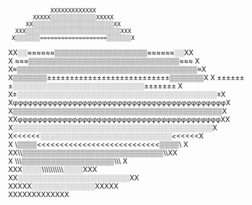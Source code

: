                 XXXXXXXXXXXXX                
           XXXXX░░░░░░░░░░░░░XXXXX           
         XX░░░░░░░░░░░░░░░░░░░░░░░XX         
      XXX░░░░░░░░░░░░░░░░░░░░░░░░░░░XXX      
     X░░░░░░░≈≈≈≈≈≈≈≈≈≈≈≈≈≈≈≈≈≈≈░░░░░░░X     
   XX░░≈≈≈≈≈≈▒▒▒▒▒▒▒▒▒▒▒▒▒▒▒▒▒▒▒≈≈≈≈≈≈░░XX   
  X ≈≈≈▒▒▒▒▒▒▒▒▒▒▒▒▒▒▒▒▒▒▒▒▒▒▒▒▒▒▒▒▒▒▒≈≈≈ X  
  X≈▒▒▒▒▒▒▒▒▒▒▒▒▒▒▒▒▒▒▒▒▒▒▒▒▒▒▒▒▒▒▒▒▒▒▒▒▒≈X  
 X▒▒▒▒▒▒▒±±±±±±±±±±±±±±±±±±±±±±±±±±±▒▒▒▒▒▒▒X 
X ±±±±±±±░░░░░░░░░░░░░░░░░░░░░░░░░░░±±±±±±± X
X±░░░░░░░░░░░░░░░░░░░░░░░░░░░░░░░░░░░░░░░░░±X
XφφφφφφφφφφφφφφφφφφφφφφφφφφφφφφφφφφφφφφφφφφφX
X▒▒▒▒▒▒▒▒▒▒▒▒▒▒▒▒▒▒▒▒▒▒▒▒▒▒▒▒▒▒▒▒▒▒▒▒▒▒▒▒▒▒▒X
XXφφφφφφφφφφφφφφφφφφφφφφφφφφφφφφφφφφφφφφφφφXX
 X░░░░░░░░░░░░░░░░░░░░░░░░░░░░░░░░░░░░░░░░░X 
  X<<<<<<░░░░░░░░░░░░░░░░░░░░░░░░░░░<<<<<<X  
  X \▒▒▒▒<<<<<<<<<<<<<<<<<<<<<<<<<<<▒▒▒▒\ X  
   XX\\\▒▒▒▒▒▒▒▒▒▒▒▒▒▒▒▒▒▒▒▒▒▒▒▒▒▒▒▒▒\\\XX   
     X  \\\\\▒▒▒▒▒▒▒▒▒▒▒▒▒▒▒▒▒▒▒\\\\\  X     
      XXX░░░░\\\\\\\\\\\\\\\\\\\░░░░XXX      
         XX░░░░░░░░░░░░░░░░░░░░░░░XX         
           XXXXX░░░░░░░░░░░░░XXXXX           
                XXXXXXXXXXXXX                
